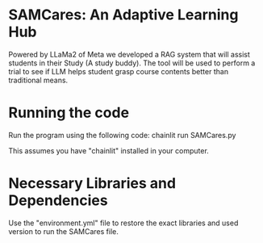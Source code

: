 # SAMCares: An Adaptive Learning Hub
Powered by LLaMa2 of Meta we developed a RAG system that will assist students in their Study (A study buddy). The tool will be used to perform a trial to see if LLM helps student grasp course contents better than traditional means. 

# Running the code
Run the program using the following code:
chainlit run SAMCares.py

This assumes you have "chainlit" installed in your computer.

# Necessary Libraries and Dependencies
Use the "environment.yml" file to restore the exact libraries and used version to run the SAMCares file.
